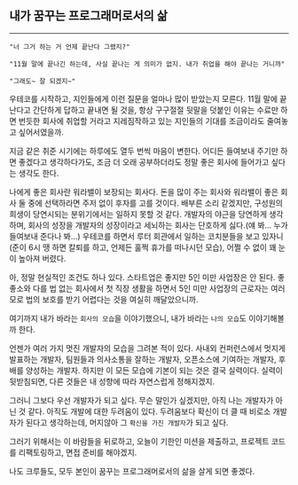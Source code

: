 ## 내가 꿈꾸는 프로그래머로서의 삶

---

`"너 그거 하는 거 언제 끝난다 그랬지?"`

`"11월 말에 끝나긴 하는데, 사실 끝나는 게 의미가 없지. 내가 취업을 해야 끝나는 거니까"`

`"그래도~ 잘 되겠지~"`

우테코를 시작하고, 지인들에게 이런 질문을 얼마나 많이 받았는지 모른다. 11월 말에 끝난다고 간단하게 답하고 끝내면 될 것을, 항상 구구절절 뒷말을 덧붙인 이유는 수료만 하면 번듯한 회사에 취업할 거라고 지레짐작하고 있는 지인들의 기대를 조금이라도 줄여놓고 싶어서였을까.

지금 같은 취준 시기에는 하루에도 열두 번씩 마음이 변한다. 어디든 들여보내 주기만 하면 좋겠다고 생각하다가도, 조금 더 오래 공부하더라도 정말 좋은 회사에 들어가고 싶다는 생각도 한다.

나에게 좋은 회사란 워라밸이 보장되는 회사다. 돈을 많이 주는 회사와 워라밸이 좋은 회사 둘 중에 선택하라면 주저 없이 후자를 고를 것이다. 배부른 소리 같겠지만, 구성원의 희생이 당연시되는 분위기에서는 일하지 못할 것 같다.
개발자의 야근을 당연하게 생각하며, 회사의 성장을 개발자의 성장이라고 세뇌하는 회사는 단호하게 싫다.(얘 봐... 누가 들여보내 준다나 봐...)
우테코를 하면서 루터 회관에서 일하는 코치분들을 보고 있자니(준이 6시 땡 하면 칼퇴를 하고, 언제든 훌쩍 휴가를 떠나시던 모습), 어쩔 수 없이 꽤 눈이 높아져 버렸다.

아, 정말 현실적인 조건도 하나 있다. 스타트업은 좋지만 5인 미만 사업장은 안 된다. 좋좋소와 다를 법 없는 회사에서 첫 직장 생활을 하면서 5인 미만 사업장의 근로자는 여러모로 법의 보호를 받기 어렵다는 것을 여실히 깨달았으니까.

여기까지 내가 바라는 `회사의 모습`을 이야기했으니, 내가 바라는 `나의 모습`도 이야기해볼까 한다.

언젠가 여러 가지 멋진 개발자의 모습을 그려본 적이 있다. 사내외 컨퍼런스에서 멋지게 발표하는 개발자, 팀원들과 의사소통을 잘하는 개발자, 오픈소스에 기여하는 개발자, 후배를 양성하는 개발자.
하지만 이 모든 모습에 기본이 되는 것은 결국 실력이다. 실력이 뒷받침되면, 다른 것들은 내 성향에 따라 자연스럽게 정해지겠지.

그러니 그보다 우선 개발자가 되고 싶다. 무슨 말인가 싶겠지만, 아직 나는 개발자가 아닌 것 같다. 아직도 개발에 대한 두려움이 있다. 두려움보다 확신이 더 클 때 비로소 개발자가 된다고 생각하는데, 머지않아 그 `확신을 가진 개발자`가 되고 싶다.

그러기 위해서는 이 바람들을 뒤로하고, 오늘이 기한인 미션을 제출하고, 프로젝트 코드를 리팩토링하고, 면접 준비를 해야겠지.

나도 크루들도, 모두 본인이 꿈꾸는 프로그래머로서의 삶을 살게 되면 좋겠다.
